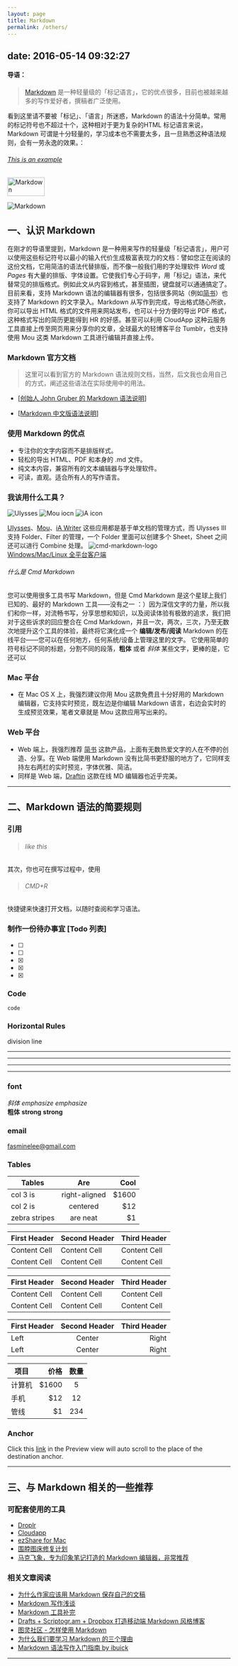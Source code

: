 ```yaml
---
layout: page
title: Markdown
permalink: /others/
---
```


date: 2016-05-14 09:32:27
------
#### 导语：
> [Markdown](https://zh.wikipedia.org/wiki/Markdown) 是一种轻量级的「标记语言」，它的优点很多，目前也被越来越多的写作爱好者，撰稿者广泛使用。
<!--more-->
看到这里请不要被「标记」、「语言」所迷惑，Markdown 的语法十分简单。常用的标记符号也不超过十个，这种相对于更为复杂的HTML 标记语言来说，Markdown 可谓是十分轻量的，学习成本也不需要太多，且一旦熟悉这种语法规则，会有一劳永逸的效果。：

###### [This is an example](id:anchor1)


<img src="../images/Markdown.png" alt="Markdown" height="42" width="84">

![Markdown](../images/Markdown.png)




## 一、认识 Markdown

在刚才的导语里提到，Markdown 是一种用来写作的轻量级「标记语言」，用户可以使用这些标记符号以最小的输入代价生成极富表现力的文档：譬如您正在阅读的这份文档，它用简洁的语法代替排版，而不像一般我们用的字处理软件 *Word* 或 *Pages* 有大量的排版、字体设置。它使我们专心于码字，用「标记」语法，来代替常见的排版格式。例如此文从内容到格式，甚至插图，键盘就可以通通搞定了。目前来看，支持 Markdown 语法的编辑器有很多，包括很多网站（例如[简书](https://jianshu.io)）也支持了 Markdown 的文字录入。Markdown 从写作到完成，导出格式随心所欲，你可以导出 HTML 格式的文件用来网站发布，也可以十分方便的导出 PDF 格式，这种格式写出的简历更能得到 HR 的好感。甚至可以利用 CloudApp 这种云服务工具直接上传至网页用来分享你的文章，全球最大的轻博客平台 Tumblr，也支持使用 Mou 这类 Markdown 工具进行编辑并直接上传。


### Markdown 官方文档
>这里可以看到官方的 Markdown 语法规则文档，当然，后文我也会用自己的方式，阐述这些语法在实际使用中的用法。

* [[创始人 John Gruber 的 Markdown 语法说明](http://daringfireball.net/projects/markdown/syntax)]

* [[Markdown 中文版语法说明](http://wowubuntu.com/markdown/#list)]


### 使用 Markdown 的优点
* 专注你的文字内容而不是排版样式。
* 轻松的导出 HTML、PDF 和本身的 .md 文件。
* 纯文本内容，兼容所有的文本编辑器与字处理软件。
* 可读，直观。适合所有人的写作语言。



### 我该用什么工具？
![UIysses](http://a2.mzstatic.com/us/r30/Purple1/v4/6f/8c/59/6f8c59b1-7de6-8b5d-428b-887552e61f0e/icon128.png)
![Mou iocn](http://mouapp.com/Mou_128.png)
![iA icon](http://a4.mzstatic.com/us/r30/Purple1/v4/d2/55/8f/d2558f09-97db-ae54-2190-0c6c26282a87/icon128.png)


[UIysses](http://www.ulyssesapp.com/)、[Mou](http://25.io/mou/)、[iA Writer](https://ia.net/writer) 这些应用都是基于单文档的管理方式，而 Ulysses Ⅲ 支持 Folder、Filter 的管理，一个 Folder 里面可以创建多个 Sheet，Sheet 之间还可以进行 Combine 处理。
![cmd-markdown-logo](https://www.zybuluo.com/static/img/logo.png)    
[Windows/Mac/Linux 全平台客户端](https://www.zybuluo.com/cmd/)
###### 什么是 Cmd Markdown

您可以使用很多工具书写 Markdown，但是 Cmd Markdown 是这个星球上我们已知的、最好的 Markdown 工具——没有之一 ：）因为深信文字的力量，所以我们和你一样，对流畅书写，分享思想和知识，以及阅读体验有极致的追求，我们把对于这些诉求的回应整合在 Cmd Markdown，并且一次，两次，三次，乃至无数次地提升这个工具的体验，最终将它演化成一个 **编辑/发布/阅读** Markdown 的在线平台——您可以在任何地方，任何系统/设备上管理这里的文字。
它使用简单的符号标记不同的标题，分割不同的段落，**粗体** 或者 *斜体* 某些文字，更棒的是，它还可以
### Mac 平台
* 在 Mac OS X 上，我强烈建议你用 Mou 这款免费且十分好用的 Markdown 编辑器，它支持实时预览，既左边是你编辑 Markdown 语言，右边会实时的生成预览效果，笔者文章就是 Mou 这款应用写出来的。

### Web 平台
* Web 端上，我强烈推荐 [简书](http://jianshu.io/) 这款产品，上面有无数热爱文字的人在不停的创造、分享。在 Web 端使用 Markdown 没有比简书更舒服的地方了，它同样支持左右两栏的实时预览，字体优雅、简洁。
* 同样是 Web 端，[Draftin](https://draftin.com/) 这款在线 MD 编辑器也近乎完美。

------
## 二、Markdown 语法的简要规则
### 引用
> ###### like this

其次，你也可在撰写过程中，使用
> ###### CMD+R


快捷键来快速打开文档，以随时查阅和学习语法。

### 制作一份待办事宜 [Todo 列表]
- [ ] <!--option+V 即可打出 √-->
- [ ]
- [x]
- [x]
- [x]

### Code
`code`
### Horizontal Rules
division line
***
---

* * *

- - - -

### font
*斜体* *emphasize* _emphasize_   
**粗体** **strong** __strong__

### email
<fasminelee@gmail.com>

### Tables
| Tables        | Are           | Cool  |
| ------------- |:-------------:| -----:|
| col 3 is      | right-aligned | $1600 |
| col 2 is      | centered      |   $12 |
| zebra stripes | are neat      |    $1 |

First Header | Second Header | Third Header
------------ | ------------- | ------------
Content Cell | Content Cell  | Content Cell
Content Cell | Content Cell  | Content Cell

| First Header | Second Header | Third Header |
| ------------ | ------------- | ------------ |
| Content Cell | Content Cell  | Content Cell |
| Content Cell | Content Cell  | Content Cell |

First Header | Second Header | Third Header
:----------- | :-----------: | -----------:
Left         | Center        | Right
Left         | Center        | Right

| 项目        | 价格    |  数量   |
| --------   | -----: | :----:  |
| 计算机      | \$1600 |   5     |
| 手机        |   \$12 |   12    |
| 管线        |    \$1 |  234     |

### Anchor

Click this [link](#anchor1) in the Preview view will auto scroll to the place of the destination anchor.

------
## 三、与 Markdown 相关的一些推荐
### 可配套使用的工具

* [Droplr](http://droplr.com/)
* [Cloudapp](http://www.getcloudapp.com/)
* [ezShare for Mac](https://itunes.apple.com/cn/app/yi-xiang/id672522335?mt=12&uo=4&uo=4&at=10lJSw)
* [围脖图床修复计划](http://weibotuchuang.sinaapp.com/)
* [马克飞象，专为印象笔记打造的 Markdown 编辑器，非常推荐](http://maxiang.info/)



### 相关文章阅读
* [为什么作家应该用 Markdown 保存自己的文稿](http://apple4us.com/2012/02/why-writers-should-use-markdown.html)
* [Markdown 写作浅谈](http://www.yangzhiping.com/tech/r-markdown-knitr.html)
* [Markdown 工具补完](http://www.appinn.com/markdown-tools/)
* [Drafts + Scriptogr.am + Dropbox 打造移动端 Markdown 风格博客](http://jianshu.io/p/63HYZ6)
* [图灵社区 - 怎样使用 Markdown](http://www.ituring.com.cn/article/23)
* [为什么我们要学习 Markdown 的三个理由](http://news.cnblogs.com/n/139649/)
* [Markdown 语法写作入门指南 by ibuick](http://ibuick.me/?p=4093)

------
